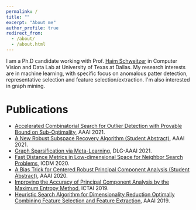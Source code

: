```yaml
---
permalink: /
title: ""
excerpt: "About me"
author_profile: true
redirect_from: 
  - /about/
  - /about.html
---
```

I am a Ph.D candidate working with Prof. [Haim Schweitzer](https://personal.utdallas.edu/~haim/)
in Computer Vision and Data Lab
at University of Texas at Dallas.
My research interests are in machine learning, with specific focus on anomalous patter detection, representative selection and feature selection/extraction.
I'm also interested in graph mining.

Publications
======
<!--   <ul>{% for post in site.publications %}
    {% include archive-single-cv.html %}
  {% endfor %}</ul> -->
- [Accelerated Combinatorial Search for Outlier Detection with Provable Bound on Sub-Optimality](files/paper_2021-chunking.pdf), AAAI 2021.
- [A New Robust Subspace Recovery Algorithm (Student Abstract)](files/paper_2021_lookahead_abstract.pdf), AAAI 2021.
- [Graph Sparsification via Meta-Learning](files/paper_2021-sparsegraph.pdf), DLG-AAAI 2021.
- [Fast Distance Metrics in Low-dimensional Space for Neighbor Search Problems](files/paper_2020_ent2.pdf), ICDM 2020.
- [A Bias Trick for Centered Robust Principal Component Analysis (Student Abstract)](files/paper_2020_bias_abstract.pdf), AAAI 2020.
- [Improving the Accuracy of Principal Component Analysis by the Maximum Entropy Method](files/paper_2019_ent1.pdf), ICTAI 2019.
- [Heuristic Search Algorithm for Dimensionality Reduction Optimally Combining Feature Selection and Feature Extraction](files/paper_2019_hlr.pdf), AAAI 2019.
